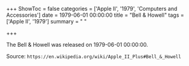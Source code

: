 +++
ShowToc = false
categories = ['Apple II', '1979', 'Computers and Accessories']
date = 1979-06-01 00:00:00
title = "Bell & Howell"
tags = ['Apple II', '1979']
summary = " "

+++

The Bell & Howell was released on 1979-06-01 00:00:00.

Source: `https://en.wikipedia.org/wiki/Apple_II_Plus#Bell_&_Howell`
